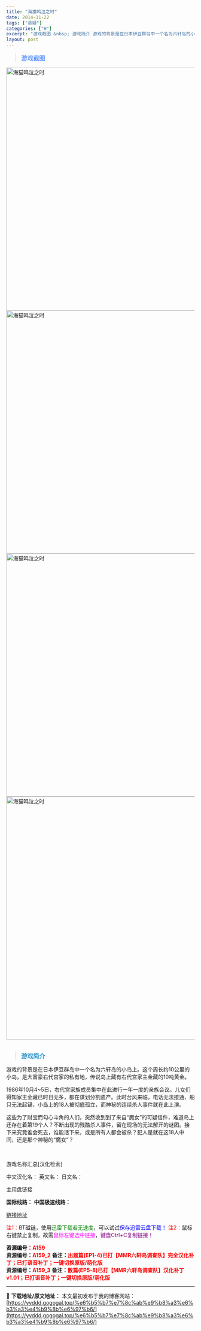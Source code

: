 ```yaml
---
title: "海猫鸣泣之时"
date: 2014-11-22
tags: ["悬疑"]
categories: ["H"]
excerpt: "游戏截图 &nbsp; 游戏简介 游戏的背景是在日本伊豆群岛中一个名为六轩岛的小岛上。这个周长约10公里的小岛，是大富豪右代宫家的私有地，传说岛上藏有右代宫家主金藏的10吨黄金。 1986年10月4~5日，右代宫家族成员集中在此进行一年一度的亲族会议。儿女们得知家主金藏已时日无多，都在谋划分割遗产。&hellip;"
layout: post
---
```


<div>
<blockquote><b><span style="font-size: 12pt; color: #6699ff;">游戏截图</span></b></blockquote>
<div><img title="点击放大" src="https://yyddd.gogogal.top/wp-content/uploads/2025/04/20250429_681100967c359.webp" alt="海猫鸣泣之时" width="650" /></div>
<div><img title="点击放大" src="https://yyddd.gogogal.top/wp-content/uploads/2025/04/20250429_681100982790e.webp" alt="海猫鸣泣之时" width="650" /></div>
<div><img title="点击放大" src="https://yyddd.gogogal.top/wp-content/uploads/2025/04/20250429_681100995f84b.webp" alt="海猫鸣泣之时" width="650" /></div>
<div><img title="点击放大" src="https://yyddd.gogogal.top/wp-content/uploads/2025/04/20250429_6811009aa94e2.webp" alt="海猫鸣泣之时" width="650" /></div>
&nbsp;
<blockquote><b><span style="font-size: 12pt; color: #3399cc;">游戏简介</span></b></blockquote>
<div>游戏的背景是在日本伊豆群岛中一个名为六轩岛的小岛上。这个周长约10公里的小岛，是大富豪右代宫家的私有地，传说岛上藏有右代宫家主金藏的10吨黄金。

1986年10月4~5日，右代宫家族成员集中在此进行一年一度的亲族会议。儿女们得知家主金藏已时日无多，都在谋划分割遗产。此时台风来临，电话无法接通、船只无法起锚，小岛上的18人被彻底孤立，而神秘的连续杀人事件就在此上演。

这些为了财宝而勾心斗角的人们，突然收到到了来自“魔女”的可疑信件，难道岛上还存在着第19个人？不断出现的残酷杀人事件，留在现场的无法解开的谜团。接下来究竟谁会死去，谁能活下来，或是所有人都会被杀？犯人是就在这18人中间，还是那个神秘的“魔女”？</div>
&nbsp;

游戏名称汇总[汉化检索]

中文汉化名：
英文名：
日文名：
</div>
<div class="panel panel-primary">
<div class="panel-heading">主用盘链接</div>
<div class="panel-body">

<b>国际线路：</b>
<b>中国极速线路：</b>

<!--wechatfans start-->

<a href="https://pan.xunlei.com/s/VORVZ5nnOPi6qKjezsmIYR_YA1?pwd=5awe#">链接地址</a>

<!--wechatfans end-->
<span style="color: #ff0000;">注1：</span>BT磁链，使用<span style="color: #008000;">迅雷下载若无速度</span>，可以试试<span style="color: #0000ff;">保存迅雷云盘下载！</span>
<span style="color: #ff0000;">注2：</span>鼠标右键禁止复制，故需<span style="color: #ff00ff;">鼠标左键选中链接</span>，<span style="color: #800080;">键盘Ctrl+C复制链接！</span>

</div>
<div class="panel-footer"><span style="color: #ff0000;"><b><span style="color: #000000;">资源编号</span>：A159</b></span></div>
<div><b>资源编号：<span style="color: #ff0000;">A159_2</span></b>
<b>备注：<span style="color: #ff0000;">出题篇(EP1-4)已打【MMR六轩岛调查队】完全汉化补丁；已打语音补丁；一键切换原版/萌化版</span></b></div>
<div><b>资源编号：<span style="color: #ff0000;">A159_3</span></b>
<b>备注：<span style="color: #ff0000;">散篇(EP5-8)已打【MMR六轩岛调查队】汉化补丁v1.01；已打语音补丁；一键切换原版/萌化版</span></b></div>
</div>

---
📖 **下载地址/原文地址：** 本文最初发布于我的博客网站：[https://yyddd.gogogal.top/%e6%b5%b7%e7%8c%ab%e9%b8%a3%e6%b3%a3%e4%b9%8b%e6%97%b6/](https://yyddd.gogogal.top/%e6%b5%b7%e7%8c%ab%e9%b8%a3%e6%b3%a3%e4%b9%8b%e6%97%b6/)
